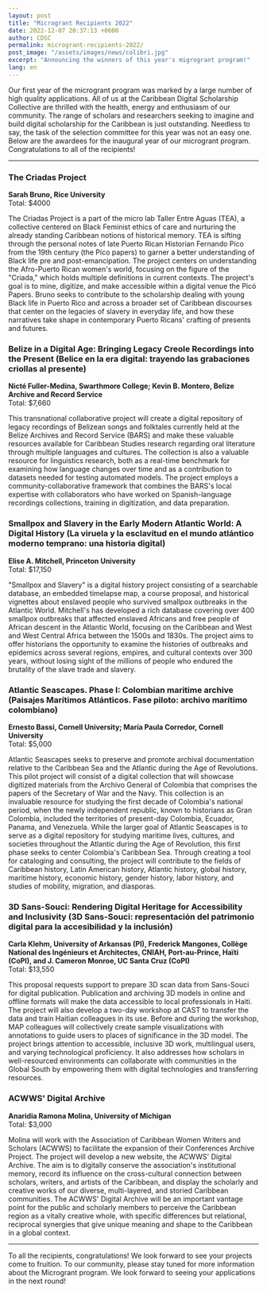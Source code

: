 ```yaml
---
layout: post
title: "Microgrant Recipients 2022"
date: 2022-12-07 20:37:13 +0600
author: CDSC
permalink: microgrant-recipients-2022/
post_image: "/assets/images/news/colibri.jpg"
excerpt: "Announcing the winners of this year's migrogrant program!"
lang: en
---
```


Our first year of the microgrant program was marked by a large number of high quality applications. All of us at the Caribbean Digital Scholarship Collective are thrilled with the health, energy and enthusiasm of our community. The range of scholars and researchers seeking to imagine and build digital scholarship for the Caribbean is just outstanding. Needless to say, the task of the selection committee for this year was not an easy one. Below are the awardees for the inaugural year of our microgrant program. Congratulations to all of the recipients!

---

### The Criadas Project

**Sarah Bruno, Rice University**   
Total: $4000   

The Criadas Project is a part of the micro lab Taller Entre Aguas (TEA), a collective centered on Black Feminist ethics of care and nurturing the already standing Caribbean notions of historical memory. TEA is sifting through the personal notes of late Puerto Rican Historian Fernando Píco from the 19th century (the Píco papers) to garner a better understanding of Black life pre and post-emancipation. The project centers on understanding the Afro-Puerto Rican women's world, focusing on the figure of the "Criada," which holds multiple definitions in current contexts. The project's goal is to mine, digitize, and make accessible within a digital venue the Picó Papers. Bruno seeks to contribute to the scholarship dealing with young Black life in Puerto Rico and across a broader set of Caribbean discourses that center on the legacies of slavery in everyday life, and how these narratives take shape in contemporary Puerto Ricans' crafting of presents and futures.

### Belize in a Digital Age: Bringing Legacy Creole Recordings into the Present (Belice en la era digital: trayendo las grabaciones criollas al presente)

**Nicté Fuller-Medina, Swarthmore College; Kevin B. Montero, Belize Archive and Record Service**   
Total: $7,660 

This transnational collaborative project will create a digital repository of legacy recordings of Belizean songs and folktales currently held at the Belize Archives and Record Service (BARS) and make these valuable resources available for Caribbean Studies research regarding oral literature through multiple languages and cultures. The collection is also a valuable resource for linguistics research, both as a real-time benchmark for examining how language changes over time and as a contribution to datasets needed for testing automated models. The project employs a community-collaborative framework that combines the BARS's local expertise with collaborators who have worked on Spanish-language recordings collections, training in digitization, and data preparation.

### Smallpox and Slavery in the Early Modern Atlantic World: A Digital History (La viruela y la esclavitud en el mundo atlántico moderno temprano: una historia digital)

**Elise A. Mitchell, Princeton University**   
Total: $17,150

"Smallpox and Slavery" is a digital history project consisting of a searchable database, an embedded timelapse map, a course proposal, and historical vignettes about enslaved people who survived smallpox outbreaks in the Atlantic World. Mitchell's has developed a rich database covering over 400 smallpox outbreaks that affected enslaved Africans and free people of African descent in the Atlantic World, focusing on the Caribbean and West and West Central Africa between the 1500s and 1830s. The project aims to offer historians the opportunity to examine the histories of outbreaks and epidemics across several regions, empires, and cultural contexts over 300 years, without losing sight of the millions of people who endured the brutality of the slave trade and slavery.

### Atlantic Seascapes. Phase I: Colombian maritime archive (Paisajes Marítimos Atlánticos. Fase piloto: archivo marítimo colombiano)

**Ernesto Bassi, Cornell University; María Paula Corredor, Cornell University**   
Total: $5,000

Atlantic Seascapes seeks to preserve and promote archival documentation relative to the Caribbean Sea and the Atlantic during the Age of Revolutions. This pilot project will consist of a digital collection that will showcase digitized materials from the Archivo General of Colombia that comprises the papers of the Secretary of War and the Navy. This collection is an invaluable resource for studying the first decade of Colombia's national period, when the newly independent republic, known to historians as Gran Colombia, included the territories of present-day Colombia, Ecuador, Panama, and Venezuela. While the larger goal of Atlantic Seascapes is to serve as a digital repository for studying maritime lives, cultures, and societies throughout the Atlantic during the Age of Revolution, this first phase seeks to center Colombia's Caribbean Sea. Through creating a tool for cataloging and consulting, the project will contribute to the fields of Caribbean history, Latin American history, Atlantic history, global history, maritime history, economic history, gender history, labor history, and studies of mobility, migration, and diasporas.

### 3D Sans-Souci: Rendering Digital Heritage for Accessibility and Inclusivity (3D Sans-Souci: representación del patrimonio digital para la accesibilidad y la inclusión)

**Carla Klehm, University of Arkansas (PI), Frederick Mangones, Collège National des Ingénieurs et Architectes, CNIAH, Port-au-Prince, Haïti (CoPI), and J. Cameron Monroe, UC Santa Cruz (CoPI)**   
Total: $13,550

This proposal requests support to prepare 3D scan data from Sans-Souci for digital publication. Publication and archiving 3D models in online and offline formats will make the data accessible to local professionals in Haiti. The project will also develop a two-day workshop at CAST to transfer the data and train Haitian colleagues in its use. Before and during the workshop, MAP colleagues will collectively create sample visualizations with annotations to guide users to places of significance in the 3D model. The project brings attention to accessible, inclusive 3D work, multilingual users, and varying technological proficiency. It also addresses how scholars in well-resourced environments can collaborate with communities in the Global South by empowering them with digital technologies and transferring resources.

### ACWWS' Digital Archive 

**Anaridia Ramona Molina, University of Michigan**   
Total: $3,000

Molina will work with the Association of Caribbean Women Writers and Scholars (ACWWS) to facilitate the expansion of their Conferences Archive Project. The project will develop a new website, the ACWWS' Digital Archive. The aim is to digitally conserve the association's institutional memory, record its influence on the cross-cultural connection between scholars, writers, and artists of the Caribbean, and display the scholarly and creative works of our diverse, multi-layered, and storied Caribbean communities. The ACWWS' Digital Archive will be an important vantage point for the public and scholarly members to perceive the Caribbean region as a vitally creative whole, with specific differences but relational, reciprocal synergies that give unique meaning and shape to the Caribbean in a global context.

---

To all the recipients, congratulations! We look forward to see your projects come to fruition. To our community, please stay tuned for more information about the Microgrant program. We look forward to seeing your applications in the next round!


